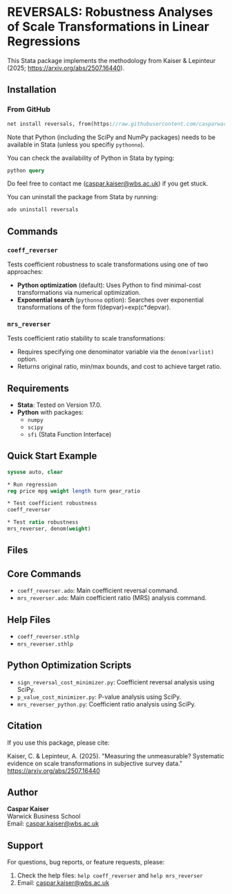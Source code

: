 # REVERSALS: Robustness Analyses of Scale Transformations in Linear Regressions

This Stata package implements the methodology from Kaiser & Lepinteur (2025; https://arxiv.org/abs/2507.16440).

## Installation

### From GitHub
```stata
net install reversals, from(https://raw.githubusercontent.com/casparwarwick/reversals/main/)
```

Note that Python (including the SciPy and NumPy packages) needs to be available in Stata (unless you specifiy `pythonno`).

You can check the availability of Python in Stata by typing:

```stata
python query
```
Do feel free to contact me (caspar.kaiser@wbs.ac.uk) if you get stuck. 

You can uninstall the package from Stata by running:

```stata
ado uninstall reversals
```

## Commands

### `coeff_reverser`
Tests coefficient robustness to scale transformations using one of two approaches:

- **Python optimization** (default): Uses Python to find minimal-cost transformations via numerical optimization.
- **Exponential search** (`pythonno` option): Searches over exponential transformations of the form f(depvar)=exp(c*depvar).

### `mrs_reverser` 
Tests coefficient ratio stability to scale transformations:

- Requires specifying one denominator variable via the `denom(varlist)` option.
- Returns original ratio, min/max bounds, and cost to achieve target ratio.

## Requirements

- **Stata**: Tested on Version 17.0.
- **Python** with packages:
  - `numpy`
  - `scipy` 
  - `sfi` (Stata Function Interface)

## Quick Start Example

```stata
sysuse auto, clear

* Run regression
reg price mpg weight length turn gear_ratio

* Test coefficient robustness
coeff_reverser

* Test ratio robustness  
mrs_reverser, denom(weight)
```

## Files

## Core Commands
- `coeff_reverser.ado`: Main coefficient reversal command.
- `mrs_reverser.ado`: Main coefficient ratio (MRS) analysis command.

## Help Files
- `coeff_reverser.sthlp`
- `mrs_reverser.sthlp`

## Python Optimization Scripts  
- `sign_reversal_cost_minimizer.py`: Coefficient reversal analysis using SciPy.
- `p_value_cost_minimizer.py`:  P-value analysis using SciPy.
- `mrs_reverser_python.py`: Coefficient ratio analysis using SciPy.

## Citation

If you use this package, please cite:

Kaiser, C. & Lepinteur, A. (2025). "Measuring the unmeasurable? Systematic evidence on scale transformations in subjective survey data." https://arxiv.org/abs/2507.16440

## Author

**Caspar Kaiser**  
Warwick Business School  
Email: caspar.kaiser@wbs.ac.uk

## Support

For questions, bug reports, or feature requests, please:
1. Check the help files: `help coeff_reverser` and `help mrs_reverser`
2. Email: caspar.kaiser@wbs.ac.uk
